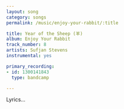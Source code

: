 ```yaml
---
layout: song
category: songs
permalink: /music/enjoy-your-rabbit/:title

title: Year of the Sheep (羊)
album: Enjoy Your Rabbit
track_number: 8
artists: Sufjan Stevens
instrumental: yes

primary_recording: 
- id: 1300141843
  type: bandcamp

---
```


Lyrics...